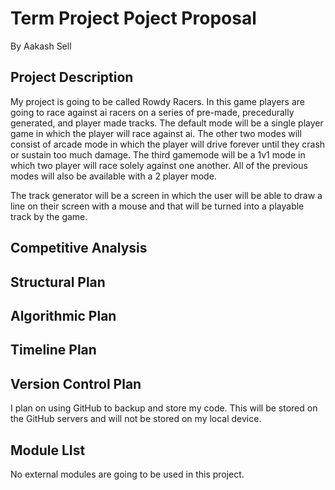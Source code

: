 # Term Project Poject Proposal
By Aakash Sell

## Project Description
My project is going to be called Rowdy Racers. In this game players are going to race against ai racers on a series of pre-made, precedurally generated, and player made tracks. The default mode will be a single player game in which the player will race against ai. The other two modes will consist of arcade mode in which the player will drive forever until they crash or sustain too much damage. The third gamemode will be a 1v1 mode in which two player will race solely against one another. All of the previous modes will also be available with a 2 player mode. 

The track generator will be a screen in which the user will be able to draw a line on their screen with a mouse and that will be turned into a playable track by the game. 

## Competitive Analysis


## Structural Plan

## Algorithmic Plan

## Timeline Plan


## Version Control Plan
I plan on using GitHub to backup and store my code. This will be stored on the GitHub servers and will not be stored on my local device. 

## Module LIst
No external modules are going to be used in this project.